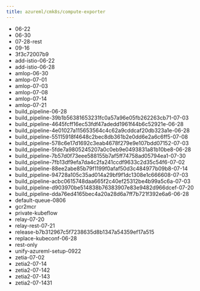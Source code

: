 ```yaml
---
title: azureml/cmk8s/compute-exporter
---
```

- 06-22
- 06-30
- 07-28-rest
- 09-16
- 3f3c72007b9
- add-istio-06-22
- add-istio-06-28
- amlop-06-30
- amlop-07-01
- amlop-07-03
- amlop-07-08
- amlop-07-14
- amlop-07-21
- build_pipeline-06-28
- build_pipeline-39b1b56381653231fc0a57a96e05fb262263cb71-07-03
- build_pipeline-4645fcff16ec53fdf47adedd1961f44b6c52921e-06-28
- build_pipeline-4e01027a115653564c4c62a9cddcaf20db323a1e-06-28
- build_pipeline-55115918f4648c2bec8db361b2e0dd6e2a6c6ff5-07-08
- build_pipeline-578c6e17d1692c3eab4678f279e9e107bdd07152-07-03
- build_pipeline-5fde7a9805245207a0c0eb9e0493831a81b10be8-06-28
- build_pipeline-7b57d0f73eee588155b7af5ff74758ad05794ea1-07-30
- build_pipeline-7fb13df9efa7da4c2fa241ccdf9633c2d35c54f6-07-02
- build_pipeline-88ee2abe85b79f1199f0afaf50d3c484977b09b8-07-14
- build_pipeline-94728a105c35ad014a29bf9f1dc1308e1c666608-07-03
- build_pipeline-acbc0615748daa665f2c40ef25312be4b99a5c6a-07-03
- build_pipeline-d903970be514838b76383907e83e9482d966dcef-07-20
- build_pipeline-dda76ed4165bec4a20a28d6a7ff7b721f392e6a6-06-28
- default-queue-0806
- gcr2mcr
- private-kubeflow
- relay-07-20
- relay-rest-07-21
- release-b7b312967c5f7238635d8b1347a54359ef17a515
- replace-kubeconf-06-28
- rest-only
- unify-azureml-setup-0922
- zetia-07-02
- zetia2-07-14
- zetia2-07-142
- zetia2-07-143
- zetia2-07-1431
